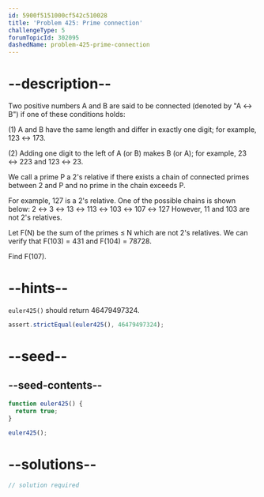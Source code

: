 ```yaml
---
id: 5900f5151000cf542c510028
title: 'Problem 425: Prime connection'
challengeType: 5
forumTopicId: 302095
dashedName: problem-425-prime-connection
---
```


# --description--

Two positive numbers A and B are said to be connected (denoted by "A ↔ B") if one of these conditions holds:

(1) A and B have the same length and differ in exactly one digit; for example, 123 ↔ 173.

(2) Adding one digit to the left of A (or B) makes B (or A); for example, 23 ↔ 223 and 123 ↔ 23.

We call a prime P a 2's relative if there exists a chain of connected primes between 2 and P and no prime in the chain exceeds P.

For example, 127 is a 2's relative. One of the possible chains is shown below: 2 ↔ 3 ↔ 13 ↔ 113 ↔ 103 ↔ 107 ↔ 127 However, 11 and 103 are not 2's relatives.

Let F(N) be the sum of the primes ≤ N which are not 2's relatives. We can verify that F(103) = 431 and F(104) = 78728.

Find F(107).

# --hints--

`euler425()` should return 46479497324.

```js
assert.strictEqual(euler425(), 46479497324);
```

# --seed--

## --seed-contents--

```js
function euler425() {
  return true;
}

euler425();
```

# --solutions--

```js
// solution required
```
